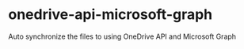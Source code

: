 # onedrive-api-microsoft-graph
Auto synchronize the files to using OneDrive API and Microsoft Graph

